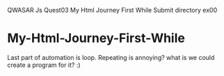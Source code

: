 QWASAR 
Js Quest03	My Html Journey First While
Submit directory	ex00
# My-Html-Journey-First-While
Last part of automation is loop.  Repeating is annoying? what is we could create a program for it? :)
